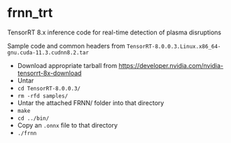 # frnn_trt
TensorRT 8.x inference code for real-time detection of plasma disruptions

Sample code and common headers from `TensorRT-8.0.0.3.Linux.x86_64-gnu.cuda-11.3.cudnn8.2.tar`

- Download appropriate tarball from https://developer.nvidia.com/nvidia-tensorrt-8x-download
- Untar
- `cd TensorRT-8.0.0.3/`
- `rm -rfd samples/`
- Untar the attached FRNN/ folder into that directory
- `make`
- `cd ../bin/`
- Copy an `.onnx` file to that directory
- `./frnn`
